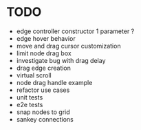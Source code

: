 # TODO

- edge controller constructor 1 parameter ?
- edge hover behavior
- move and drag cursor customization
- limit node drag box
- investigate bug with drag delay
- drag edge creation
- virtual scroll
- node drag handle example
- refactor use cases
- unit tests
- e2e tests
- snap nodes to grid
- sankey connections
